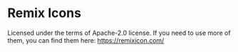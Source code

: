 # Remix Icons
Licensed under the terms of Apache-2.0 license. If you need to use more
of them, you can find them here: https://remixicon.com/
